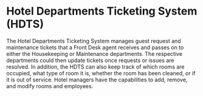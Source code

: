 # Hotel Departments Ticketing System (HDTS)
The Hotel Departments Ticketing System manages guest request and maintenance tickets that a Front Desk agent receives and passes on to either the Housekeeping or Maintenance departments. The respective departments could then update tickets once requests or issues are resolved. In addition, the HDTS can also keep track of which rooms are occupied, what type of room it is, whether the room has been cleaned, or if it is out of service. Hotel managers have the capabilities to add, remove, and modify rooms and employees.
